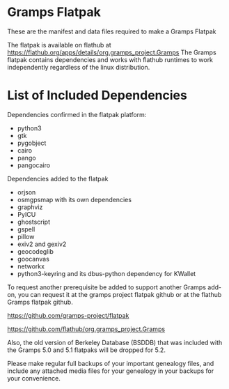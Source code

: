 # Gramps Flatpak
These are the manifest and data files required to make a Gramps Flatpak

The flatpak is available on flathub at https://flathub.org/apps/details/org.gramps_project.Gramps
The Gramps flatpak contains dependencies and works with flathub runtimes to work independently regardless of the linux distribution.

# List of Included Dependencies
Dependencies confirmed in the flatpak platform:
- python3
- gtk
- pygobject
- cairo
- pango
- pangocairo

Dependencies added to the flatpak
- orjson
- osmgpsmap with its own dependencies
- graphviz
- PyICU
- ghostscript
- gspell
- pillow
- exiv2 and gexiv2
- geocodeglib
- goocanvas
- networkx
- python3-keyring and its dbus-python dependency for KWallet

To request another prerequisite be added to support another Gramps add-on, you can request it at the gramps project flatpak github or at the flathub Gramps flatpak github.

https://github.com/gramps-project/flatpak

https://github.com/flathub/org.gramps_project.Gramps

Also, the old version of Berkeley Database (BSDDB) that was included with the Gramps 5.0 and 5.1 flatpaks will be dropped for 5.2.

Please make regular full backups of your important genealogy files, and include any attached media files for your genealogy in your backups for your convenience.
